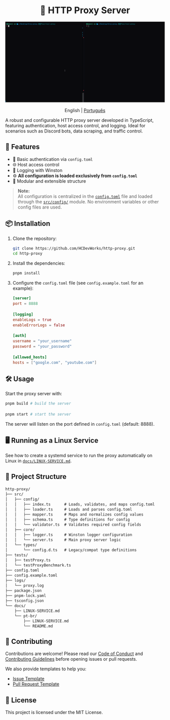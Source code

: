<h1 align="center"> 🧭 HTTP Proxy Server </h1>

<p align="center">
  <img src="./docs/static/demo.gif">
</p>

<p align="center">
   English
   | 
  <a href="./docs/pt-br/README.md">Português</a>
</p>

A robust and configurable HTTP proxy server developed in TypeScript, featuring authentication, host access control, and logging. Ideal for scenarios such as Discord bots, data scraping, and traffic control.

## 🚀 Features

- 🔐 Basic authentication via `config.toml`
- 🌐 Host access control
- 📄 Logging with Winston
- ⚙️ **All configuration is loaded exclusively from `config.toml`**
- 🧪 Modular and extensible structure

> **Note:**  
> All configuration is centralized in the [`config.toml`](config.toml) file and loaded through the [`src/config/`](src/config/index.ts) module. No environment variables or other config files are used.

## 📦 Installation

1. Clone the repository:

   ```bash
   git clone https://github.com/HCDevWorks/http-proxy.git
   cd http-proxy
   ```

2. Install the dependencies:

   ```bash
   pnpm install
   ```

3. Configure the `config.toml` file (see `config.example.toml` for an example):

   ```toml
   [server]
   port = 8888

   [logging]
   enableLogs = true
   enableErrorLogs = false

   [auth]
   username = "your_username"
   password = "your_password"

   [allowed_hosts]
   hosts = ["google.com", "youtube.com"]
   ```

## 🛠️ Usage

Start the proxy server with:

```bash
pnpm build # build the server

pnpm start # start the server
```

The server will listen on the port defined in `config.toml` (default: 8888).

## 🖥️ Running as a Linux Service

See how to create a systemd service to run the proxy automatically on Linux in [`docs/LINUX-SERVICE.md`](docs/LINUX-SERVICE.md).

## 📁 Project Structure

```
http-proxy/
├── src/
│   ├── config/
│   │   ├── index.ts      # Loads, validates, and maps config.toml
│   │   ├── loader.ts     # Loads and parses config.toml
│   │   ├── mapper.ts     # Maps and normalizes config values
│   │   ├── schema.ts     # Type definitions for config
│   │   └── validator.ts  # Validates required config fields
│   ├── core/
│   │   ├── logger.ts     # Winston logger configuration
│   │   └── server.ts     # Main proxy server logic
│   └── types/
│       └── config.d.ts   # Legacy/compat type definitions
├── tests/
│   ├── testProxy.ts
│   └── testProxyBenchmark.ts
├── config.toml
├── config.example.toml
├── logs/
│   └── proxy.log
├── package.json
├── pnpm-lock.yaml
├── tsconfig.json
└── docs/
    ├── LINUX-SERVICE.md
    └── pt-br/
        ├── LINUX-SERVICE.md
        └── README.md
```

## 🤝 Contributing

Contributions are welcome! Please read our [Code of Conduct](./CODE_OF_CONDUCT.md) and [Contributing Guidelines](./CONTRIBUTING.md) before opening issues or pull requests.

We also provide templates to help you:
- [Issue Template](./.github/ISSUE_TEMPLATE.md)
- [Pull Request Template](./.github/PULL_REQUEST_TEMPLATE.MD)

## 📄 License

This project is licensed under the MIT License.
